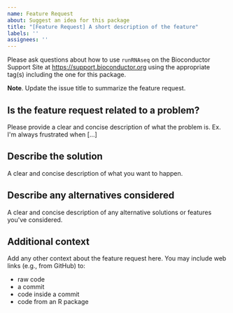 ```yaml
---
name: Feature Request
about: Suggest an idea for this package
title: "[Feature Request] A short description of the feature"
labels: ''
assignees: ''
---
```


Please ask questions about how to use `runRNAseq` on the Bioconductor
Support Site at <https://support.bioconductor.org> using the appropriate tag(s)
including the one for this package.

**Note**. Update the issue title to summarize the feature request.

## Is the feature request related to a problem?

Please provide a clear and concise description of what the problem
is. Ex. I'm always frustrated when [...]

## Describe the solution

A clear and concise description of what you want to happen.

## Describe any alternatives considered

A clear and concise description of any alternative solutions or
features you've considered.

## Additional context

Add any other context about the feature request here. You may include web links
(e.g., from GitHub) to:

* raw code
* a commit
* code inside a commit
* code from an R package
